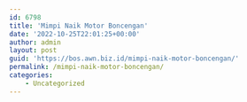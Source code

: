 ```yaml
---
id: 6798
title: 'Mimpi Naik Motor Boncengan'
date: '2022-10-25T22:01:25+00:00'
author: admin
layout: post
guid: 'https://bos.awn.biz.id/mimpi-naik-motor-boncengan/'
permalink: /mimpi-naik-motor-boncengan/
categories:
    - Uncategorized
---
```



